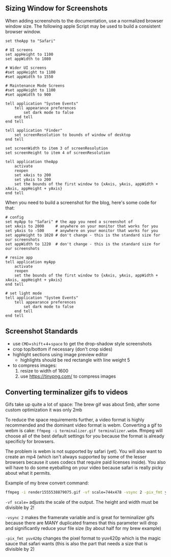 ## Sizing Window for Screenshots

When adding screenshots to the documentation, use a normalized browser window size. The following apple Script may be used to build a consistent browser window.

```appleScript
set theApp to "Safari"

# UI screens
set appHeight to 1100
set appWidth to 1080

# Wider UI screens
#set appHeight to 1100
#set appWidth to 1550

# Maintenance Mode Screens
#set appHeight to 1100
#set appWidth to 900

tell application "System Events"
	tell appearance preferences
		set dark mode to false
	end tell
end tell

tell application "Finder"
	set screenResolution to bounds of window of desktop
end tell

set screenWidth to item 3 of screenResolution
set screenHeight to item 4 of screenResolution

tell application theApp
	activate
	reopen
	set xAxis to 200
	set yAxis to 200
	set the bounds of the first window to {xAxis, yAxis, appWidth + xAxis, appHeight + yAxis}
end tell
```

When you need to build a screenshot for the blog, here's some code for that:

```appleScript
# config
set myApp to "Safari" # the app you need a screenshot of
set xAxis to 2000     # anywhere on your monitor that works for you
set yAxis to -500     # anywhere on your monitor that works for you
set appHeight to 1020 # don't change - this is the standard size for our screenshots
set appWidth to 1220  # don't change - this is the standard size for our screenshots

# resize app
tell application myApp
	activate
	reopen
	set the bounds of the first window to {xAxis, yAxis, appWidth + xAxis, appHeight + yAxis}
end tell

# set light mode
tell application "System Events"
	tell appearance preferences
		set dark mode to false
	end tell
end tell
```

<!-- ```appleScript
set theApp to "Safari"

# UI screens
set appHeight to 1020
set appWidth to 1220

tell application "Finder"
	set screenResolution to bounds of window of desktop
end tell

set screenWidth to item 3 of screenResolution
set screenHeight to item 4 of screenResolution

tell application theApp
	activate
	reopen
	set xAxis to 640
	set yAxis to 360
	set the bounds of the first window to {xAxis, yAxis, appWidth + xAxis, appHeight + yAxis}
end tell
``` -->

## Screenshot Standards

- use `CMD`+`shift`+`4`+`space` to get the drop-shadow style screenshots
- crop top/bottom if necessary (don't crop sides)
- highlight sections using image preview editor
	- highlights should be red rectangle with line weight 5
- to compress images:
	1. resize to width of 1600
	2. use https://tinypng.com/ to compress images

Converting terminalizer gifs to videos
----

Gifs take up quite a lot of space: The brew gif was about 5mb, after some custom optimization it was only 2mb

To reduce the space requirements further, a video format is highly recommended and the dominant video format is
webm. Converting a gif to webm is cake: `ffmpeg -i terminalizer.gif terminalizer.webm`. ffmpeg will choose all
of the best default settings for you because the format is already specificly for browsers.

The problem is webm is not supported by safari (yet). You will also want to create an mp4 (which isn't always supported
by some of the lesser browsers because it uses codecs that require paid licenses inside). You also will have to
do some eyeballing on your video because safari is really picky about what it permits.

Example of my brew convert command:
```bash
ffmpeg -i render1555538879075.gif -vf scale=744x478 -vsync 2 -pix_fmt yuv420p brew.mp4
```

`-vf scale=` adjusts the scale of the output. The height and width must be divisible by 2!

`-vsync 2` makes the framerate variable and is great for terminalizer gifs because there are MANY duplicated frames
that this parameter will drop and significantly reduce your file size (by about half for my brew example)

`-pix_fmt yuv420p` changes the pixel format to yuv420p which is the magic sauce that safari wants (this is
also the part that needs a size that is divisible by 2)
